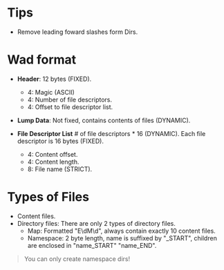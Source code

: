 # Tips
- Remove leading foward slashes form Dirs.

# Wad format
- **Header**: 12 bytes (FIXED).
    - 4: Magic (ASCII) 
    - 4: Number of file descriptors. 
    - 4: Offset to file descriptor list.

- **Lump Data**: Not fixed, contains contents of files (DYNAMIC).

- **File Descriptor List** # of file descriptors * 16 (DYNAMIC). Each file descriptor is 16 bytes (FIXED).
    - 4: Content offset.
    - 4: Content length.
    - 8: File name (STRICT).

# Types of Files
- Content files.
- Directory files: There are only 2 types of directory files.
    - Map: Formatted "E\dM\d", always contain exactly 10 content files.
    - Namespace: 2 byte length, name is suffixed by "_START", children are enclosed in "name_START" "name_END".

> You can only create namespace dirs!

